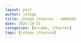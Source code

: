 ```yaml
---
layout: post
author: jotego
title: jotego.jtkarnov - e00420d
date: 2025-10-31
categories: [Arcade, jtkarnov]
tags: [jotego.jtkarnov]
---
```


